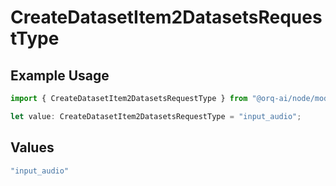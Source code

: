 # CreateDatasetItem2DatasetsRequestType

## Example Usage

```typescript
import { CreateDatasetItem2DatasetsRequestType } from "@orq-ai/node/models/operations";

let value: CreateDatasetItem2DatasetsRequestType = "input_audio";
```

## Values

```typescript
"input_audio"
```